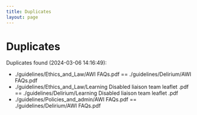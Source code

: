 ```yaml
---
title: Duplicates
layout: page
---
```


# Duplicates

Duplicates found (2024-03-06 14:16:49):

- ./guidelines/Ethics_and_Law/AWI FAQs.pdf == ./guidelines/Delirium/AWI FAQs.pdf
- ./guidelines/Ethics_and_Law/Learning Disabled liaison team leaflet .pdf == ./guidelines/Delirium/Learning Disabled liaison team leaflet .pdf
- ./guidelines/Policies_and_admin/AWI FAQs.pdf == ./guidelines/Delirium/AWI FAQs.pdf